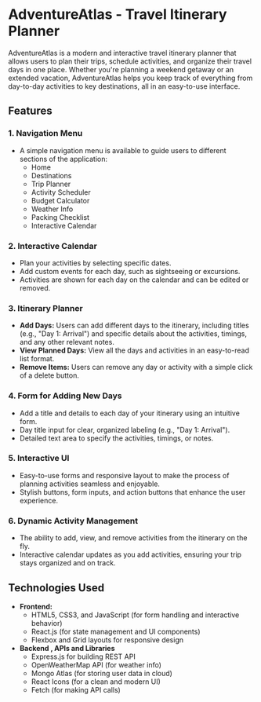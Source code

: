 # AdventureAtlas - Travel Itinerary Planner

AdventureAtlas  is a modern and interactive travel itinerary planner that allows users to plan their trips, schedule activities, and organize their travel days in one place. Whether you're planning a weekend getaway or an extended vacation, AdventureAtlas helps you keep track of everything from day-to-day activities to key destinations, all in an easy-to-use interface.

## Features

### 1. **Navigation Menu**
   - A simple navigation menu is available to guide users to different sections of the application:
     - Home
     - Destinations
     - Trip Planner
     - Activity Scheduler
     - Budget Calculator
     - Weather Info
     - Packing Checklist
     - Interactive Calendar

### 2. **Interactive Calendar**
   - Plan your activities by selecting specific dates.
   - Add custom events for each day, such as sightseeing or excursions.
   - Activities are shown for each day on the calendar and can be edited or removed.

### 3. **Itinerary Planner**
   - **Add Days:** Users can add different days to the itinerary, including titles (e.g., "Day 1: Arrival") and specific details about the activities, timings, and any other relevant notes.
   - **View Planned Days:** View all the days and activities in an easy-to-read list format.
   - **Remove Items:** Users can remove any day or activity with a simple click of a delete button.

### 4. **Form for Adding New Days**
   - Add a title and details to each day of your itinerary using an intuitive form.
   - Day title input for clear, organized labeling (e.g., "Day 1: Arrival").
   - Detailed text area to specify the activities, timings, or notes.

### 5. **Interactive UI**
   - Easy-to-use forms and responsive layout to make the process of planning activities seamless and enjoyable.
   - Stylish buttons, form inputs, and action buttons that enhance the user experience.

### 6. **Dynamic Activity Management**
   - The ability to add, view, and remove activities from the itinerary on the fly.
   - Interactive calendar updates as you add activities, ensuring your trip stays organized and on track.

## Technologies Used

- **Frontend:**
  - HTML5, CSS3, and JavaScript (for form handling and interactive behavior)
  - React.js (for state management and UI components)
  - Flexbox and Grid layouts for responsive design
- **Backend , APIs and Libraries**
  - Express.js for building REST API
  - OpenWeatherMap API (for weather info)
  - Mongo Atlas (for storing user data in cloud)
  - React Icons (for a clean and modern UI)
  - Fetch (for making API calls)

